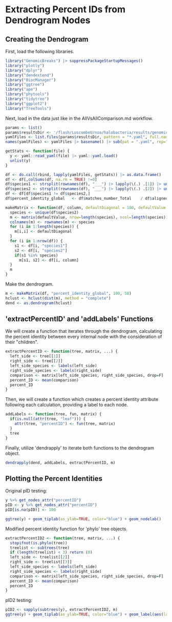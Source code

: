 # Extracting Percent IDs from Dendrogram Nodes
## Creating the Dendrogram
First, load the following libraries.
```r
library("GenomicBreaks") |> suppressPackageStartupMessages()
library("plotly")
library("dplyr")
library("dendextend")
library("BiocManager")
library("ggtree")
library("ape")
library("phytools")
library("tidytree")
library("ggplot2")
library("TreeTools")
```

Next, load in the data just like in the AllVsAllComparison.md workflow.
```r
params <- list()
params$resultsDir <- '/flash/LuscombeU/noa/halobacteria/results/genomicbreaks'
yamlFiles <- list.files(params$resultsDir, pattern = "*.yaml", full.names = TRUE)
names(yamlFiles) <- yamlFiles |> basename() |> sub(pat = ".yaml", rep="")

getStats <- function(file) {
  y <- yaml::read_yaml(file) |> yaml::yaml.load()
  unlist(y)
}

df <- do.call(rbind, lapply(yamlFiles, getStats)) |> as.data.frame()
df <- df[,colSums(df, na.rm = TRUE) !=0]
df$species1 <- strsplit(rownames(df), "___") |> lapply(\(.) .[1]) |> unlist()
df$species2 <- strsplit(rownames(df), "___") |> lapply(\(.) .[2]) |> unlist()
df <- df[df$species1 != df$species2,]
df$percent_identity_global   <- df$matches_number_Total    / df$aligned_length_Total * 100

makeMatrix <- function(df, column, defaultDiagonal = 100, defaultValue = NA) {
  species <- unique(df$species2)
  m <- matrix(defaultValue, nrow=length(species), ncol=length(species))
  colnames(m) <- rownames(m) <- species
  for (i in 1:length(species)) {
    m[i,i] <- defaultDiagonal
  }
  for (i in 1:nrow(df)) {
    s1 <- df[i, "species1"]
    s2 <- df[i, "species2"]
    if(s1 %in% species)
      m[s1, s2] <- df[i, column]
  }
  m
}
```

Make the dendrogram.
```r
m <- makeMatrix(df, "percent_identity_global", 100, 50)
hclust <- hclust(dist(m), method = "complete")
dend <- as.dendrogram(hclust)
```

## 'extractPercentID' and 'addLabels' Functions
We will create a function that iterates through the dendrogram, calculating the percent identity between every internal node
with the consideration of their "children".
```r
extractPercentID <- function(tree, matrix, ...) {
  left_side <- tree[[1]]
  right_side <- tree[[2]]
  left_side_species <- labels(left_side)
  right_side_species <- labels(right_side)
  comparison <- matrix[left_side_species, right_side_species, drop=F]
  percent_ID <- mean(comparison)
  percent_ID
}
```

Then, we will create a function which creates a percent identity attribute following each calculation, providing a label to each node.
```r
addLabels <- function(tree, fun, matrix) {
  if(is.null(attr(tree, "leaf"))) {
    attr(tree, "percentID") <- fun(tree, matrix)
  }
  tree
}
```

Finally, utilize 'dendrapply' to iterate both functions to the dendrogram object.
```r
dendrapply(dend, addLabels, extractPercentID, m)
```

## Plotting the Percent Identities
Original pID testing:
```r
y %>% get_nodes_attr("percentID")
pID <- y %>% get_nodes_attr("percentID")
pID[is.na(pID)] <- 100

ggtree(y) + geom_tiplab(as_ylab=TRUE, color="blue") + geom_nodelab()
```
Modified percent identity function for 'phylo' tree objects.
```r
extractPercentID2 <- function(tree, matrix, ...) {
  stopifnot(is.phylo(tree))
  treelist <- subtrees(tree)
  if (length(treelist) < 3) return (0)
  left_side <- treelist[[2]]
  right_side <- treelist[[3]]
  left_side_species <- labels(left_side)
  right_side_species <- labels(right_side)
  comparison <- matrix[left_side_species, right_side_species, drop=F]
  percent_ID <- mean(comparison)
  percent_ID
}
```

pID2 testing:
```r
pID2 <- sapply(subtrees(y), extractPercentID2, m)
ggtree(y) + geom_tiplab(as_ylab=TRUE, color="blue") + geom_label(aes(label=round(pID2)))
```


